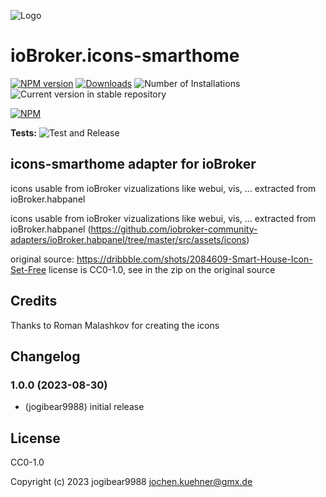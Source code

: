 ![Logo](admin/icons-smarthome.png)
# ioBroker.icons-smarthome

[![NPM version](https://img.shields.io/npm/v/iobroker.icons-smarthome.svg)](https://www.npmjs.com/package/iobroker.icons-smarthome)
[![Downloads](https://img.shields.io/npm/dm/iobroker.icons-smarthome.svg)](https://www.npmjs.com/package/iobroker.icons-smarthome)
![Number of Installations](https://iobroker.live/badges/icons-smarthome-installed.svg)
![Current version in stable repository](https://iobroker.live/badges/icons-smarthome-stable.svg)

[![NPM](https://nodei.co/npm/iobroker.icons-smarthome.png?downloads=true)](https://nodei.co/npm/iobroker.icons-smarthome/)

**Tests:** ![Test and Release](https://github.com/iobroker-community-adapters/ioBroker.icons-smarthome/workflows/Test%20and%20Release/badge.svg)

## icons-smarthome adapter for ioBroker

icons usable from ioBroker vizualizations like webui, vis, ...
extracted from ioBroker.habpanel

icons usable from ioBroker vizualizations like webui, vis, ...
extracted from ioBroker.habpanel (https://github.com/iobroker-community-adapters/ioBroker.habpanel/tree/master/src/assets/icons)

original source: https://dribbble.com/shots/2084609-Smart-House-Icon-Set-Free
license is CC0-1.0, see in the zip on the original source

## Credits

Thanks to Roman Malashkov for creating the icons

## Changelog
<!--
    Placeholder for the next version (at the beginning of the line):
    ### **WORK IN PROGRESS**
-->
### 1.0.0 (2023-08-30)
* (jogibear9988) initial release

## License
CC0-1.0

Copyright (c) 2023 jogibear9988 <jochen.kuehner@gmx.de>
